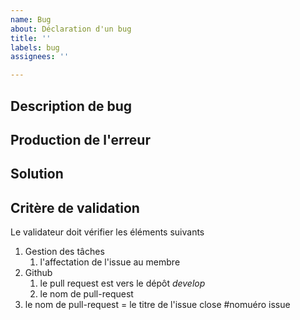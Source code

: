 ```yaml
---
name: Bug
about: Déclaration d'un bug
title: ''
labels: bug
assignees: ''

---
```


## Description de bug

## Production de l'erreur 


## Solution 



##  Critère de validation

Le validateur doit vérifier les éléments suivants 

1. Gestion des tâches 
   1. l'affectation de l'issue au membre
2. Github
   1. le pull request est vers le dépôt *develop*
   2. le nom de pull-request
3. le nom de pull-request = le titre de l'issue close #nomuéro issue
